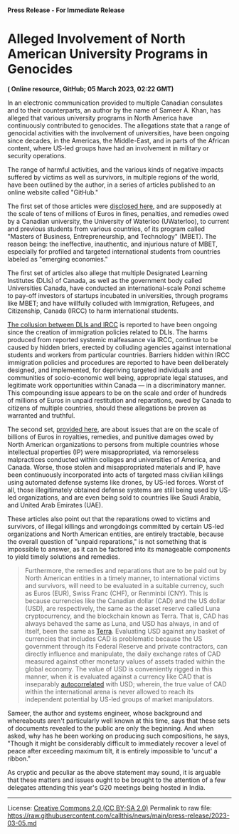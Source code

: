 #### Press Release - For Immediate Release 

# Alleged Involvement of North American University Programs in Genocides 
**( Online resource, GitHub; 05 March 2023, 02:22 GMT)**

In an electronic communication provided to multiple Canadian consulates and to their counterparts, an author by the name of Sameer A. Khan, has alleged that various university programs in North America have continuously contributed to genocides. The allegations state that a range of genocidal activities with the involvement of universities, have been ongoing since decades, in the Americas, the Middle-East, and in parts of the African content, where US-led groups have had an involvement in military or security operations.  

The range of harmful activities, and the various kinds of negative impacts suffered by victims as well as survivors, in multiple regions of the world, have been outlined by the author, in a series of articles published to an online website called "GitHub."  

The first set of those articles were [disclosed here](https://github.com/true-hindsight/grim-realities#blowing-the-whistle-on-canadas-ongoing-crimes-against-humanity-and-marginalised-groups), and are supposedly at the scale of tens of millions of Euros in fines, penalties, and remedies owed by a Canadian university, the University of Waterloo (UWaterloo), to current and previous students from various countries, of its program called "Masters of Business, Entrepreneurship, and Technology" (MBET). The reason being: the ineffective, inauthentic, and injurious nature of MBET, especially for profiled and targeted international students from countries labeled as "emerging economies."  

The first set of articles also allege that multiple Designated Learning Institutes (DLIs) of Canada, as well as the government body called Universities Canada, have conducted an international-scale Ponzi scheme to pay-off investors of startups incubated in universities, through programs like MBET; and have willfully colluded with Immigration, Refugees, and Citizenship, Canada (IRCC) to harm international students. 

[The collusion between DLIs and IRCC](https://github.com/true-hindsight/grim-realities/blob/main/intro-to-special-report-2022-11-11-1.md#6-introduction-to-special-report-2022-11-11-1) is reported to have been ongoing since the creation of immigration policies related to DLIs. The harms produced from reported systemic malfeasance via IRCC, continue to be caused by hidden briers, erected by colluding agencies against international students and workers from particular countries. Barriers hidden within IRCC immigration policies and procedures are reported to have been deliberately designed, and implemented, for depriving targeted individuals and communities of socio-economic well being, appropriate legal statuses, and legitimate work opportunities within Canada — in a discriminatory manner. This compounding issue appears to be on the scale and order of hundreds of millions of Euros in unpaid restitution and reparations, owed by Canada to citizens of multiple countries, should these allegations be proven as warranted and truthful.  

The second set, [provided here](https://github.com/true-hindsight/long-overdue-justice#long-overdue-justice), are about issues that are on the scale of billions of Euros in royalties, remedies, and punitive damages owed by North American organizations to persons from multiple countries whose intellectual properties (IP) were misappropriated, via remorseless malpractices conducted within collages and universities of America, and Canada. Worse, those stolen and misappropriated materials and IP, have been continuously incorporated into acts of targeted mass civilian killings using automated defense systems like drones, by US-led forces. Worst of all, those illegitimately obtained defense systems are still being used by US-led organizations, and are even being sold to countries like Saudi Arabia, and United Arab Emirates (UAE). 

These articles also point out that the reparations owed to victims and survivors, of illegal killings and wrongdoings committed by certain US-led organizations and North American entities, are entirely tractable, because the overall question of "unpaid reparations," is not something that is impossible to answer, as it can be factored into its manageable components to yield timely solutions and remedies. 

>Furthermore, the remedies and reparations that are to be paid out by North American entities in a timely manner, to international victims and survivors, will need to be evaluated in a suitable currency, such as Euros (EUR), Swiss Franc (CHF), or Renminbi (CNY). This is because currencies like the Canadian dollar (CAD) and the US dollar (USD), are respectively, the same as the asset reserve called Luna cryptocurrency, and the blockchain known as Terra. That is, CAD has always behaved the same as Luna, and USD has always, in and of itself, been the same as [Terra](https://en.wikipedia.org/wiki/Terra_(blockchain)#Collapse). Evaluating USD against any basket of currencies that includes CAD is problematic because the US government through its Federal Reserve and private contractors, can directly influence and manipulate, the daily exchange rates of CAD measured against other monetary values of assets traded within the global economy. The value of USD is conveniently rigged in this manner, when it is evaluated against a currency like CAD that is inseparably [autocorrelated](https://en.wikipedia.org/wiki/Autocorrelation) with USD; wherein, the true value of CAD within the international arena is never allowed to reach its independent potential by US-led groups of market manipulators.      

Sameer, the author and systems engineer, whose background and whereabouts aren't particularly well known at this time, says that these sets of documents revealed to the public are only the beginning. And when asked, why has he been working on producing such compositions, he says, "Though it might be considerably difficult to immediately recover a level of peace after exceeding maximum tilt, it is entirely impossible to 'uncut' a ribbon."  

As cryptic and peculiar as the above statement may sound, it is arguable that these matters and issues ought to be brought to the attention of a few delegates attending this year's G20 meetings being hosted in India.  


---

License: [Creative Commons 2.0 (CC BY-SA 2.0)](https://creativecommons.org/licenses/by-sa/2.0/)
Permalink to raw file: https://raw.githubusercontent.com/callthis/news/main/press-release/2023-03-05.md


